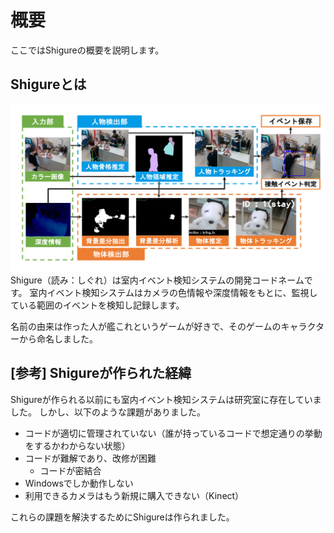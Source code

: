# 概要
ここではShigureの概要を説明します。

## Shigureとは
![Shigure](./process_flow.png)
Shigure（読み：しぐれ）は室内イベント検知システムの開発コードネームです。
室内イベント検知システムはカメラの色情報や深度情報をもとに、監視している範囲のイベントを検知し記録します。

名前の由来は作った人が艦これというゲームが好きで、そのゲームのキャラクターから命名しました。

## \[参考\] Shigureが作られた経緯
Shigureが作られる以前にも室内イベント検知システムは研究室に存在していました。
しかし、以下のような課題がありました。
* コードが適切に管理されていない（誰が持っているコードで想定通りの挙動をするかわからない状態）
* コードが難解であり、改修が困難
    * コードが密結合
* Windowsでしか動作しない
* 利用できるカメラはもう新規に購入できない（Kinect）

これらの課題を解決するためにShigureは作られました。